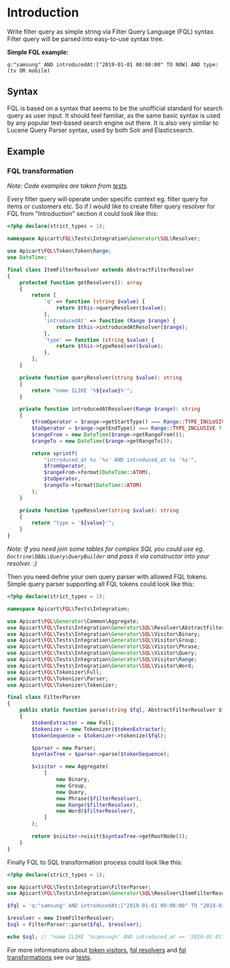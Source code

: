 # Introduction

Write filter query as simple string via Filter Query Language (FQL) syntax. Filter query will be parsed into easy-to-use syntax tree.

**Simple FQL example:**

`q:"samsung" AND introducedAt:["2019-01-01 00:00:00" TO NOW] AND type:(tv OR mobile)`


## Syntax

FQL is based on a syntax that seems to be the unofficial standard for search query as user input. It should feel familiar, as the same basic syntax is used by any popular text-based search engine out there. It is also very similar to Lucene Query Parser syntax, used by both Solr and Elasticsearch.

## Example

### FQL transformation

*Note: Code examples are taken from [tests](https://github.com/apicart/fql/tree/master/tests/Integration).*

Every filter query will operate under specific context eg. filter query for items or customers etc. So if I would like to create filter query resolver for FQL from "Introduction" section it could look like this:

```php
<?php declare(strict_types = 1);

namespace Apicart\FQL\Tests\Integration\Generator\SQL\Resolver;

use Apicart\FQL\Token\Token\Range;
use DateTime;

final class ItemFilterResolver extends AbstractFilterResolver
{
	protected function getResolvers(): array
	{
		return [
			'q' => function (string $value) {
				return $this->queryResolver($value);
			},
			'introducedAt' => function (Range $range) {
				return $this->introducedAtResolver($range);
			},
			'type' => function (string $value) {
				return $this->typeResolver($value);
			},
		];
	}

	private function queryResolver(string $value): string
	{
		return "name ILIKE '%${value}%'";
	}

	private function introducedAtResolver(Range $range): string
	{
		$fromOperator = $range->getStartType() === Range::TYPE_INCLUSIVE ? '>=' : '>';
		$toOperator = $range->getEndType() === Range::TYPE_INCLUSIVE ? '<=' : '<';
		$rangeFrom = new DateTime($range->getRangeFrom());
		$rangeTo = new DateTime($range->getRangeTo());

		return sprintf(
			"introduced_at %s '%s' AND introduced_at %s '%s'",
			$fromOperator,
			$rangeFrom->format(DateTime::ATOM),
			$toOperator,
			$rangeTo->format(DateTime::ATOM)
		);
	}

	private function typeResolver(string $value): string
	{
		return "type = '${value}'";
	}
}
```

*Note: If you need join some tables for complex SQL you could use eg. `Doctrine\DBAL\Query\QueryBuilder` and pass it via constructor into your resolver. :)*

Then you need define your own query parser with allowed FQL tokens. Simple query parser supporting all FQL tokens could look like this:

```php
<?php declare(strict_types = 1);

namespace Apicart\FQL\Tests\Integration;

use Apicart\FQL\Generator\Common\Aggregate;
use Apicart\FQL\Tests\Integration\Generator\SQL\Resolver\AbstractFilterResolver;
use Apicart\FQL\Tests\Integration\Generator\SQL\Visitor\Binary;
use Apicart\FQL\Tests\Integration\Generator\SQL\Visitor\Group;
use Apicart\FQL\Tests\Integration\Generator\SQL\Visitor\Phrase;
use Apicart\FQL\Tests\Integration\Generator\SQL\Visitor\Query;
use Apicart\FQL\Tests\Integration\Generator\SQL\Visitor\Range;
use Apicart\FQL\Tests\Integration\Generator\SQL\Visitor\Word;
use Apicart\FQL\Tokenizer\Full;
use Apicart\FQL\Tokenizer\Parser;
use Apicart\FQL\Tokenizer\Tokenizer;

final class FilterParser
{
	public static function parse(string $fql, AbstractFilterResolver $filterResolver): string
	{
		$tokenExtractor = new Full;
		$tokenizer = new Tokenizer($tokenExtractor);
		$tokenSequence = $tokenizer->tokenize($fql);

		$parser = new Parser;
		$syntaxTree = $parser->parse($tokenSequence);

		$visitor = new Aggregate(
			[
				new Binary,
				new Group,
				new Query,
				new Phrase($filterResolver),
				new Range($filterResolver),
				new Word($filterResolver),
			]
		);

		return $visitor->visit($syntaxTree->getRootNode());
	}
}
``` 

Finally FQL to SQL transformation process could look like this:

```php
<?php declare(strict_types = 1);

use Apicart\FQL\Tests\Integration\FilterParser;
use Apicart\FQL\Tests\Integration\Generator\SQL\Resolver\ItemFilterResolver;

$fql = 'q:"samsung" AND introducedAt:["2019-01-01 00:00:00" TO "2019-01-31 23:59:59"] AND type:(tv OR mobile)';

$resolver = new ItemFilterResolver;
$sql = FilterParser::parse($fql, $resolver);

echo $sql; // "name ILIKE '%samsung%' AND introduced_at >= '2019-01-01T00:00:00+00:00' AND introduced_at <= '2019-01-31T23:59:59+00:00' AND (type = 'tv' OR type = 'mobile')"
```

For more informations about [token visitors](https://github.com/apicart/fql/tree/master/tests/Integration/Generator/SQL/Visitor), [fql resolvers](https://github.com/apicart/fql/tree/master/tests/Integration/Generator/SQL/Resolver) and [fql transformations](https://github.com/apicart/fql/tree/master/tests/Generator/SQL/FilterParserTest.php) see our [tests](https://github.com/apicart/fql/tree/master/tests).
